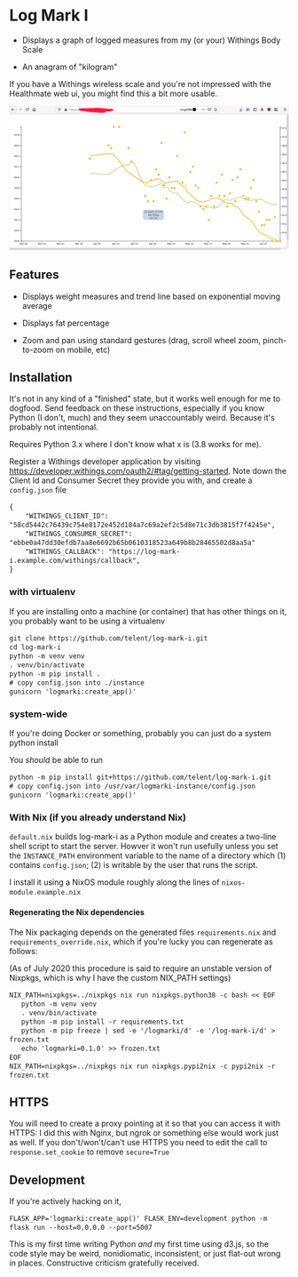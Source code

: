 # Log Mark I

* Displays a graph of logged measures from my (or your) Withings Body Scale

* An anagram of "kilogram"

If you have a Withings wireless scale and you're not impressed with
the Healthmate web ui, you might find this a bit more usable.

![Screenshot](screenshot.png)

## Features

* Displays weight measures and trend line based on exponential moving average

* Displays fat percentage

* Zoom and pan using standard gestures (drag, scroll wheel zoom,
  pinch-to-zoom on mobile, etc)

## Installation

It's not in any kind of a "finished" state, but it works well enough
for me to dogfood. Send feedback on these instructions, especially if
you know Python (I don't, much) and they seem unaccountably weird.
Because it's probably not intentional.

Requires Python 3.x where I don't know what x is (3.8 works for me). 

Register a Withings developer application by visiting
https://developer.withings.com/oauth2/#tag/getting-started.  Note down
the Client Id and Consumer Secret they provide you with, and create a
`config.json` file 

```
{
    "WITHINGS_CLIENT_ID": "58cd5442c76439c754e8172e452d184a7c69a2ef2c5d8e71c3db3815f7f4245e",
    "WITHINGS_CONSUMER_SECRET": "ebbe0a47dd30efdb7aa8e6692b65b0610318523a649b8b28465502d8aa5a"
    "WITHINGS_CALLBACK": "https://log-mark-i.example.com/withings/callback",
}
```

### with virtualenv

If you are installing onto a machine (or container) that has other
things on it, you probably want to be using a virtualenv

    git clone https://github.com/telent/log-mark-i.git
    cd log-mark-i
    python -m venv venv
    . venv/bin/activate
    python -m pip install .
    # copy config.json into ./instance
    gunicorn 'logmarki:create_app()'

### system-wide

If you're doing Docker or something, probably you can just do a system
python install

You *should* be able to run

    python -m pip install git+https://github.com/telent/log-mark-i.git
    # copy config.json into /usr/var/logmarki-instance/config.json
    gunicorn 'logmarki:create_app()'

### With Nix (if you already understand Nix)

`default.nix` builds log-mark-i as a Python module and creates a
two-line shell script to start the server. Howver it won't run
usefully unless you set the `INSTANCE_PATH` environment variable to
the name of a directory which (1) contains `config.json`; (2) is
writable by the user that runs the script.

I install it using a NixOS module roughly along the lines of
`nixos-module.example.nix`

#### Regenerating the Nix dependencies

The Nix packaging depends on the generated files `requirements.nix`
and `requirements_override.nix`, which if you're lucky you can
regenerate as follows:

(As of July 2020 this procedure is said to require an unstable version
of Nixpkgs, which is why I have the custom NIX_PATH settings)

```
NIX_PATH=nixpkgs=../nixpkgs nix run nixpkgs.python38 -c bash << EOF
   python -m venv venv
   . venv/bin/activate
   python -m pip install -r requirements.txt
   python -m pip freeze | sed -e '/logmarki/d' -e '/log-mark-i/d' > frozen.txt
   echo 'logmarki=0.1.0' >> frozen.txt
EOF
NIX_PATH=nixpkgs=../nixpkgs nix run nixpkgs.pypi2nix -c pypi2nix -r frozen.txt
```

## HTTPS

You will need to create a proxy pointing at it so that you can access
it with HTTPS: I did this with Nginx, but ngrok or something else
would work just as well.  If you don't/won't/can't use HTTPS you need
to edit the call to `response.set_cookie` to remove `secure=True`


## Development

If you're actively hacking on it,

    FLASK_APP='logmarki:create_app()' FLASK_ENV=development python -m flask run --host=0.0.0.0 --port=5007

This is my first time writing Python *and* my first time using d3.js,
so the code style may be weird, nonidiomatic, inconsistent, or just
flat-out wrong in places.  Constructive criticism gratefully
received.
